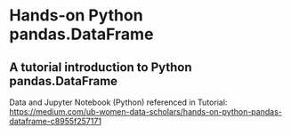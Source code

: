 # Hands-on Python pandas.DataFrame
## A tutorial introduction to Python pandas.DataFrame
Data and Jupyter Notebook (Python) referenced in Tutorial: https://medium.com/ub-women-data-scholars/hands-on-python-pandas-dataframe-c8955f257171
